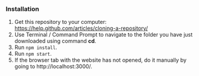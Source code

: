 
### Installation
1. Get this repository to your computer: https://help.github.com/articles/cloning-a-repository/
2. Use Terminal / Command Prompt to navigate to the folder you have just downloaded using command <b>cd</b>.
3. Run `npm install`.
4. Run `npm start`.
5. If the browser tab with the website has not opened, do it manually by going to http://localhost:3000/.

